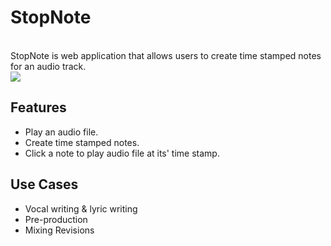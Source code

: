<h1>StopNote</h1>
<br>
StopNote is web application that allows users to create time stamped notes for an audio track.
<br>
<img src="https://media.giphy.com/media/4No2qHJv7yX704IBxq/giphy.gif">
<br>

<h2>Features</h2>

* Play an audio file.
* Create time stamped notes.
* Click a note to play audio file at its' time stamp.

<h2>Use Cases</h2>

* Vocal writing & lyric writing
* Pre-production
* Mixing Revisions
